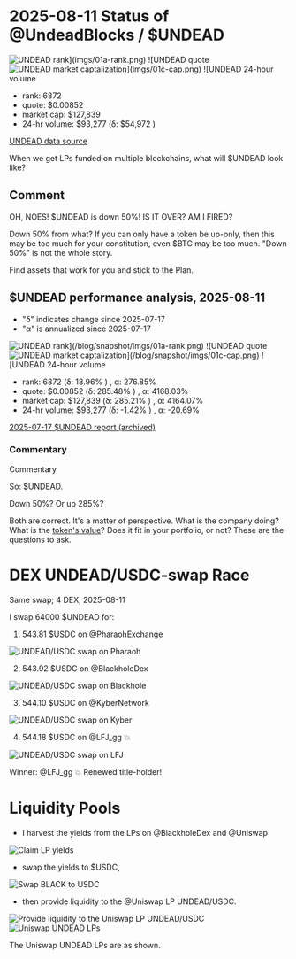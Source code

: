 # 2025-08-11 Status of @UndeadBlocks / $UNDEAD 

![$UNDEAD rank](imgs/01a-rank.png) 
![$UNDEAD quote](imgs/01b-quote.png) 
![$UNDEAD market captalization](imgs/01c-cap.png) 
![$UNDEAD 24-hour volume](imgs/01d-vol.png) 

* rank: 6872 
* quote: $0.00852 
* market cap: $127,839 
* 24-hr volume: $93,277 (δ: $54,972 ) 


[UNDEAD data source](https://www.coingecko.com/en/coins/undead-blocks) 



When we get LPs funded on multiple blockchains, what will $UNDEAD look like? 

## Comment

OH, NOES! $UNDEAD is down 50%! IS IT OVER? AM I FIRED?

Down 50% from what? If you can only have a token be up-only, then this may be too much for your constitution, even $BTC may be too much. "Down 50%" is not the whole story.

Find assets that work for you and stick to the Plan.


## $UNDEAD performance analysis, 2025-08-11 

* "δ" indicates change since 2025-07-17 
* "α" is annualized since 2025-07-17 

![$UNDEAD rank](/blog/snapshot/imgs/01a-rank.png) 
![$UNDEAD quote](/blog/snapshot/imgs/01b-quote.png) 
![$UNDEAD market captalization](/blog/snapshot/imgs/01c-cap.png) 
![$UNDEAD 24-hour volume](/blog/snapshot/imgs/01d-vol.png) 

* rank: 6872 (δ: 18.96% ) , α: 276.85% 
* quote: $0.00852 (δ: 285.48% ) , α: 4168.03% 
* market cap: $127,839 (δ: 285.21% ) , α: 4164.07% 
* 24-hr volume: $93,277 (δ: -1.42% ) , α: -20.69% 

[2025-07-17 $UNDEAD report (archived)](https://github.com/pivoteur/biz/tree/main/blog/snapshot) 

### Commentary

Commentary

So: $UNDEAD.

Down 50%? Or up 285%?

Both are correct. It's a matter of perspective. What is the company doing? What is the [token's value](https://logicalgraphs.blogspot.com/2022/03/value-dialog.html)? Does it fit in your portfolio, or not? These are the questions to ask. 
# DEX UNDEAD/USDC-swap Race 

Same swap; 4 DEX, 2025-08-11 

I swap 64000 $UNDEAD for: 

1. 543.81 $USDC on @PharaohExchange 

![UNDEAD/USDC swap on Pharaoh](imgs/02a-pharaoh.png) 

2. 543.92 $USDC on @BlackholeDex 

![UNDEAD/USDC swap on Blackhole](imgs/02b-blackhole.png) 

3. 544.10 $USDC on @KyberNetwork 

![UNDEAD/USDC swap on Kyber](imgs/02c-kyber.png) 

4. 544.18 $USDC on @LFJ_gg 💥 

![UNDEAD/USDC swap on LFJ](imgs/02d-lfj.png) 

Winner: @LFJ_gg 💥 Renewed title-holder! 
# Liquidity Pools 

* I harvest the yields from the LPs on @BlackholeDex and @Uniswap 

![Claim LP yields](imgs/03a-claim.png) 

* swap the yields to $USDC, 

![Swap BLACK to USDC](imgs/03b-swap.png) 

* then provide liquidity to the @Uniswap LP UNDEAD/USDC. 

![Provide liquidity to the Uniswap LP UNDEAD/USDC](imgs/03c-provide.png) 
![Uniswap UNDEAD LPs](imgs/03d-lps.png) 

The Uniswap UNDEAD LPs are as shown. 
